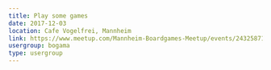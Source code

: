 ```yaml
---
title: Play some games
date: 2017-12-03
location: Cafe Vogelfrei, Mannheim
link: https://www.meetup.com/Mannheim-Boardgames-Meetup/events/243258710/
usergroup: bogama
type: usergroup
---
```

